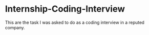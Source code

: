# Internship-Coding-Interview

This are the task I was asked to do as a coding interview in a reputed company.
